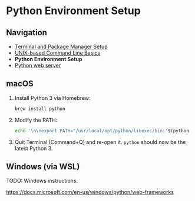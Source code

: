 # Python Environment Setup

## Navigation

- [Terminal and Package Manager Setup](01-terminal-setup.md)
- [UNIX-based Command Line Basics](02-unix-basics.md)
- **Python Environment Setup**
- [Python web server](04-python-web-server.md)

## macOS

1. Install Python 3 via Homebrew:

    ```bash
    brew install python
    ```

2. Modify the PATH:

    ```bash
    echo '\n\nexport PATH="/usr/local/opt/python/libexec/bin:'$(python -m site --user-base)'/bin:$PATH"' >> ~/.zshrc
    ```

3. Quit Terminal (Command+Q) and re-open it. `python` should now be the latest Python 3.

## Windows (via WSL)

TODO: Windows instructions.

https://docs.microsoft.com/en-us/windows/python/web-frameworks